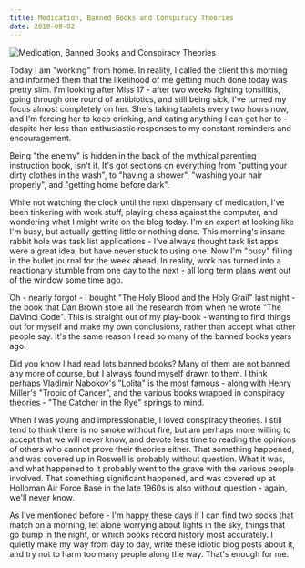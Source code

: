 ```yaml
---
title: Medication, Banned Books and Conspiracy Theories
date: 2018-08-02
---
```


![Medication, Banned Books and Conspiracy Theories](https://source.unsplash.com/9ZQzrLWV52M/1600x900)

Today I am "working" from home. In reality, I called the client this morning and informed them that the likelihood of me getting much done today was pretty slim. I'm looking after Miss 17 - after two weeks fighting tonsillitis, going through one round of antibiotics, and still being sick, I've turned my focus almost completely on her. She's taking tablets every two hours now, and I'm forcing her to keep drinking, and eating anything I can get her to - despite her less than enthusiastic responses to my constant reminders and encouragement.

Being "the enemy" is hidden in the back of the mythical parenting instruction book, isn't it. It's got sections on everything from "putting your dirty clothes in the wash", to "having a shower", "washing your hair properly", and "getting home before dark".

While not watching the clock until the next dispensary of medication, I've been tinkering with work stuff, playing chess against the computer, and wondering what I might write on the blog today. I'm an expert at looking like I'm busy, but actually getting little or nothing done. This morning's insane rabbit hole was task list applications - I've always thought task list apps were a great idea, but have never stuck to using one. Now I'm "busy" filling in the bullet journal for the week ahead. In reality, work has turned into a reactionary stumble from one day to the next - all long term plans went out of the window some time ago.

Oh - nearly forgot - I bought "The Holy Blood and the Holy Grail" last night - the book that Dan Brown stole all the research from when he wrote "The DaVinci Code". This is straight out of my play-book - wanting to find things out for myself and make my own conclusions, rather than accept what other people say. It's the same reason I read so many of the banned books years ago.

Did you know I had read lots banned books? Many of them are not banned any more of course, but I always found myself drawn to them. I think perhaps Vladimir Nabokov's "Lolita" is the most famous - along with Henry Miller's "Tropic of Cancer", and the various books wrapped in conspiracy theories - "The Catcher in the Rye" springs to mind.

When I was young and impressionable, I loved conspiracy theories. I still tend to think there is no smoke without fire, but am perhaps more willing to accept that we will never know, and devote less time to reading the opinions of others who cannot prove their theories either. That something happened, and was covered up in Roswell is probably without question. What it was, and what happened to it probably went to the grave with the various people involved. That something significant happened, and was covered up at Holloman Air Force Base in the late 1960s is also without question - again, we'll never know.

As I've mentioned before - I'm happy these days if I can find two socks that match on a morning, let alone worrying about lights in the sky, things that go bump in the night, or which books record history most accurately. I quietly make my way from day to day, write these idiotic blog posts about it, and try not to harm too many people along the way. That's enough for me.